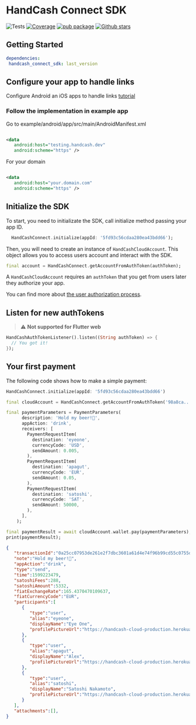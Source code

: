 # HandCash Connect SDK

![Tests](https://github.com/HandCash/handcash_connect_sdk_flutter/workflows/Package%20tests%20CI/badge.svg)
[![Coverage](https://codecov.io/gh/HandCash/handcash_connect_sdk_flutter/branch/master/graph/badge.svg?token=UA5JTKTXW9)](https://codecov.io/gh/HandCash/handcash_connect_sdk_flutter)
[![pub package](https://img.shields.io/pub/v/handcash_connect_sdk.svg)](https://pub.dev/packages/handcash_connect_sdk)
[![Github stars](https://img.shields.io/github/stars/HandCash/handcash_connect_sdk_flutter.svg?style=flat&logo=github&colorB=deeppink&label=stars)](https://github.com/HandCash/handcash_connect_sdk_flutter)


## Getting Started

```yaml
dependencies:
 handcash_connect_sdk: last_version
```

## Configure your app to handle links

Configure Android an iOS apps to handle links [tutorial](https://pub.dev/packages/uni_links#permission)

### Follow the implementation in example app

Go to example/android/app/src/main/AndroidManifest.xml

```XML

<data
   android:host="testing.handcash.dev"
   android:scheme="https" />
```

For your domain

```XML

<data
   android:host="your.domain.com"
   android:scheme="https" />

```

## Initialize the SDK

To start, you need to initializate the SDK, call initialize method passing your app ID.

```Dart
  HandCashConnect.initialize(appId: '5fd93c56cdaa280ea43bdd66');
```

Then, you will need to create an instance of `HandCashCloudAccount`. This object allows you to access users account and interact with the SDK.

```Dart
final account = HandCashConnect.getAccountFromAuthToken(authToken);
```

A `HandCashCloudAccount` requires an `authToken` that you get from users later they authorize your app.

You can find more about [the user authorization process](https://docs.handcash.dev/authorization/).

## Listen for new authTokens

> :warning: **Not supported for Flutter web**

```Dart
HandCashAuthTokenListener().listen((String authToken) => {
  // You got it!
});
```

## Your first payment

The following code shows how to make a simple payment:

```Dart
HandCashConnect.initialize(appId: '5fd93c56cdaa280ea43bdd66')

final cloudAccount = HandCashConnect.getAccountFromAuthToken('98a8ca...7702aac1');

final paymentParameters = PaymentParameters(
      description: 'Hold my beer!🍺',
      appAction: 'drink',
      receivers: [
        PaymentRequestItem(
          destination: 'eyeone',
          currencyCode: 'USD',
          sendAmount: 0.005,
        ),
        PaymentRequestItem(
          destination: 'apagut',
          currencyCode: 'EUR',
          sendAmount: 0.05,
        ),
        PaymentRequestItem(
          destination: 'satoshi',
          currencyCode: 'SAT',
          sendAmount: 50000,
        ),
      ],
    );

final paymentResult = await cloudAccount.wallet.pay(paymentParameters);
print(paymentResult);
```

```json
{
   "transactionId":"0a25cc07953de261e2f7dbc3601a61d4e74f96b99cd55c0755df9b9888cdccbc",
   "note":"Hold my beer!🍺",
   "appAction":"drink",
   "type":"send",
   "time":1599223479,
   "satoshiFees":288,
   "satoshiAmount":5332,
   "fiatExchangeRate":165.4370470109637,
   "fiatCurrencyCode":"EUR",
   "participants":[
      {
         "type":"user",
         "alias":"eyeone",
         "displayName":"Eye One",
         "profilePictureUrl":"https://handcash-cloud-production.herokuapp.com/users/profilePicture/eyeone",
      },
      {
         "type":"user",
         "alias":"apagut",
         "displayName":"Alex",
         "profilePictureUrl":"https://handcash-cloud-production.herokuapp.com/users/profilePicture/apagut",
      },
      {
         "type":"user",
         "alias":"satoshi",
         "displayName":"Satoshi Nakamoto",
         "profilePictureUrl":"https://handcash-cloud-production.herokuapp.com/users/profilePicture/satoshi",
      }
   ],
   "attachments":[],
}
```
